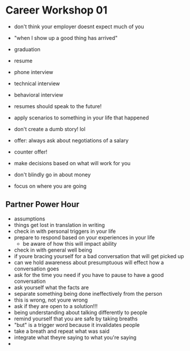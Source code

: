 # Career Workshop 01

- don't think your employer doesnt expect much of you
- "when I show up a good thing has arrived"
- graduation
- resume
- phone interview
- technical interview
- behavioral interview
- resumes should speak to the future!
- apply scenarios to something in your life that happened
- don't create a dumb story! lol
- offer: always ask about negotiations of a salary
- counter offer!

- make decisions based on what will work for you
- don't blindly go in about money

- focus on where you are going

## Partner Power Hour

- assumptions
- things get lost in translation in writing
- check in with personal triggers in your life
- prepare to respond based on your experiences in your life
  - be aware of how this will impact ability
- check in with general well being
- if youre bracing yourself for a bad conversation that will get picked up
- can we hold awareness about presumptuous will effect how a conversation goes
- ask for the time you need if you have to pause to have a good conversation
- ask yourself what the facts are
- separate something being done ineffectively from the person
- this is wrong, not youre wrong
- ask if they are open to a solution!!!
- being understanding about talking differently to people
- remind yourself that you are safe by taking breaths
- "but" is a trigger word because it invalidates people
- take a breath and repeat what was said
- integrate what theyre saying to what you're saying
- 
